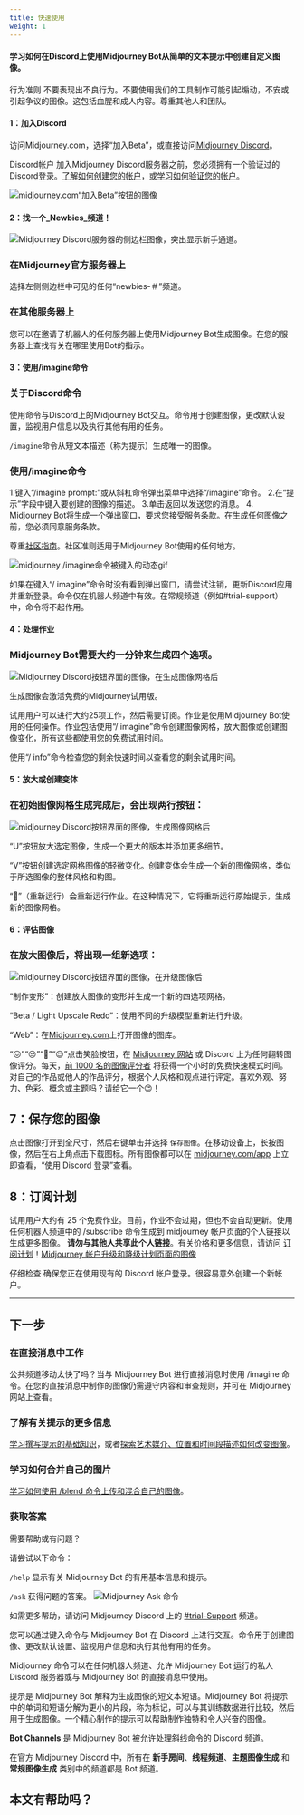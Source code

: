 ```yaml
---
title: 快速使用
weight: 1
---
```

#### 学习如何在Discord上使用Midjourney Bot从简单的文本提示中创建自定义图像。
行为准则
不要表现出不良行为。不要使用我们的工具制作可能引起煽动，不安或引起争议的图像。这包括血腥和成人内容。尊重其他人和团队。

#### 1：加入Discord
访问Midjourney.com，选择“加入Beta”，或直接访问[Midjourney Discord](https://discord.gg/midjourney)。

Discord帐户
加入Midjourney Discord服务器之前，您必须拥有一个验证过的Discord登录。[了解如何创建您的帐户](https://support.discord.com/hc/en-us/articles/360033931551-Getting-Started)，或[学习如何验证您的帐户](https://support.discord.com/hc/en-us/articles/6181726888215)。

![midjourney.com“加入Beta”按钮的图像](https://cdn.document360.io/3040c2b6-fead-4744-a3a9-d56d621c6c7e/Images/Documentation/MJ_Homepage.png)

#### 2：找一个_Newbies_频道！
![Midjourney Discord服务器的侧边栏图像，突出显示新手通道。](https://cdn.document360.io/3040c2b6-fead-4744-a3a9-d56d621c6c7e/Images/Documentation/MJ_NewbiesChannel.png)

### 在Midjourney官方服务器上
选择左侧侧边栏中可见的任何“newbies-＃”频道。

### 在其他服务器上
您可以在邀请了机器人的任何服务器上使用Midjourney Bot生成图像。在您的服务器上查找有关在哪里使用Bot的指示。

#### 3：使用/imagine命令
### 关于Discord命令
使用命令与Discord上的Midjourney Bot交互。命令用于创建图像，更改默认设置，监视用户信息以及执行其他有用的任务。

`/imagine`命令从短文本描述（称为提示）生成唯一的图像。

### 使用/imagine命令
1.键入“/imagine prompt:”或从斜杠命令弹出菜单中选择“/imagine”命令。
2.在“提示”字段中键入要创建的图像的描述。
3.单击返回以发送您的消息。
4. Midjourney Bot将生成一个弹出窗口，要求您接受服务条款。在生成任何图像之前，您必须同意服务条款。

尊重[社区指南](https://docs.midjourney.com/community-guidelines)。社区准则适用于Midjourney Bot使用的任何地方。

![midjourney /imagine命令被键入的动态gif](https://cdn.document360.io/3040c2b6-fead-4744-a3a9-d56d621c6c7e/Images/Documentation/MJ_ImagineCommand.gif)

如果在键入“/ imagine”命令时没有看到弹出窗口，请尝试注销，更新Discord应用并重新登录。命令仅在机器人频道中有效。在常规频道（例如#trial-support）中，命令将不起作用。

#### 4：处理作业
### Midjourney Bot需要大约一分钟来生成四个选项。

![Midjourney Discord按钮界面的图像，在生成图像网格后](https://cdn.document360.io/3040c2b6-fead-4744-a3a9-d56d621c6c7e/Images/Documentation/MJ_ImageGrid_Generation.gif)

生成图像会激活免费的Midjourney试用版。

试用用户可以进行大约25项工作，然后需要订阅。作业是使用Midjourney Bot使用的任何操作。作业包括使用“/ imagine”命令创建图像网格，放大图像或创建图像变化，所有这些都使用您的免费试用时间。

使用“/ info”命令检查您的剩余快速时间以查看您的剩余试用时间。

#### 5：放大或创建变体
### 在初始图像网格生成完成后，会出现两行按钮：

![midjourney Discord按钮界面的图像，生成图像网格后](https://cdn.document360.io/3040c2b6-fead-4744-a3a9-d56d621c6c7e/Images/Documentation/MJ_Interface_UX.png)

“U”按钮放大选定图像，生成一个更大的版本并添加更多细节。

“V”按钮创建选定网格图像的轻微变化。创建变体会生成一个新的图像网格，类似于所选图像的整体风格和构图。

“🔄”（重新运行）会重新运行作业。在这种情况下，它将重新运行原始提示，生成新的图像网格。

#### 6：评估图像
### 在放大图像后，将出现一组新选项：

![midjourney Discord按钮界面的图像，在升级图像后](https://cdn.document360.io/3040c2b6-fead-4744-a3a9-d56d621c6c7e/Images/Documentation/MJ_QuickStart_UpscaleInterface2.png)

“制作变形”：创建放大图像的变形并生成一个新的四选项网格。

“Beta / Light Upscale Redo”：使用不同的升级模型重新进行升级。

“Web”：在[Midjourney.com](https://www.midjourney.com/home/)上打开图像的图库。


“😖”“😒”“🙂”“😍”点击笑脸按钮，在 [Midjourney 网站](https://www.midjourney.com/app/ranking/) 或 Discord 上为任何翻转图像评分。每天，[前 1000 名的图像评分者](https://docs.midjourney.com/free-hours) 将获得一个小时的免费快速模式时间。对自己的作品或他人的作品评分，根据个人风格和观点进行评定。喜欢外观、努力、色彩、概念或主题吗？请给它一个😍！

## 7：保存您的图像 

点击图像打开到全尺寸，然后右键单击并选择 `保存图像`。在移动设备上，长按图像，然后在右上角点击下载图标。所有图像都可以在 [midjourney.com/app](https://www.midjourney.com/app/) 上立即查看，“使用 Discord 登录”查看。

## 8：订阅计划 

试用用户大约有 25 个免费作业。目前，作业不会过期，但也不会自动更新。使用任何机器人频道中的 /subscribe 命令生成到 midjourney 帐户页面的个人链接以生成更多图像。 **请勿与其他人共享此个人链接**。有关价格和更多信息，请访问 [订阅计划](https://docs.midjourney.com/plans)！[Midjourney 帐户升级和降级计划页面的图像](https://cdn.document360.io/3040c2b6-fead-4744-a3a9-d56d621c6c7e/Images/Documentation/MJ_Plan_Upgrade.png)

仔细检查 确保您正在使用现有的 Discord 帐户登录。很容易意外创建一个新帐户。

___

## 下一步

### 在直接消息中工作 

公共频道移动太快了吗？当与 Midjourney Bot 进行直接消息时使用 /imagine 命令。在您的直接消息中制作的图像仍需遵守内容和审查规则，并可在 Midjourney 网站上查看。

### 了解有关提示的更多信息 

[学习撰写提示的基础知识](https://docs.midjourney.com/prompts)，或者[探索艺术媒介、位置和时间段描述如何改变图像](https://docs.midjourney.com/explore-prompting)。

### 学习如何合并自己的图片 

[学习如何使用 /blend 命令上传和混合自己的图像](https://docs.midjourney.com/v1/docs/blend)。

### 获取答案

 需要帮助或有问题？

请尝试以下命令：

`/help` 显示有关 Midjourney Bot 的有用基本信息和提示。

`/ask` 获得问题的答案。  ![Midjourney Ask 命令](https://cdn.document360.io/3040c2b6-fead-4744-a3a9-d56d621c6c7e/Images/Documentation/MJ_Command_Ask.png)

如需更多帮助，请访问 Midjourney Discord 上的 [#trial-Support](https://discord.com/channels/662267976984297473/989981349777637446) 频道。

您可以通过键入命令与 Midjourney Bot 在 Discord 上进行交互。命令用于创建图像、更改默认设置、监视用户信息和执行其他有用的任务。

Midjourney 命令可以在任何机器人频道、允许 Midjourney Bot 运行的私人 Discord 服务器或与 Midjourney Bot 的直接消息中使用。

提示是 Midjourney Bot 解释为生成图像的短文本短语。Midjourney Bot 将提示中的单词和短语分解为更小的片段，称为标记，可以与其训练数据进行比较，然后用于生成图像。一个精心制作的提示可以帮助制作独特和令人兴奋的图像。

**Bot Channels** 是 Midjourney Bot 被允许处理斜线命令的 Discord 频道。

在官方 Midjourney Discord 中，所有在 **新手房间**、**线程频道**、**主题图像生成** 和 **常规图像生成** 类别中的频道都是 Bot 频道。

## 本文有帮助吗？